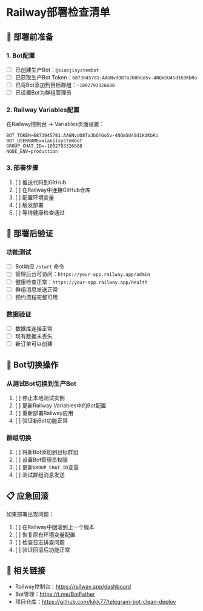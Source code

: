 # Railway部署检查清单

## 🚀 部署前准备

### 1. Bot配置
- [ ] 已创建生产Bot：`@xiaojisystembot`
- [ ] 已获取生产Bot Token：`6873045781:AAGNvdO8TaJbOhGo5v-4NQmSU4Sd1KdKbRo`
- [ ] 已将Bot添加到目标群组：`-1002793326688`
- [ ] 已设置Bot为群组管理员

### 2. Railway Variables配置
在Railway控制台 → Variables页面设置：

```
BOT_TOKEN=6873045781:AAGNvdO8TaJbOhGo5v-4NQmSU4Sd1KdKbRo
BOT_USERNAME=xiaojisystembot
GROUP_CHAT_ID=-1002793326688
NODE_ENV=production
```

### 3. 部署步骤
1. [ ] 推送代码到GitHub
2. [ ] 在Railway中连接GitHub仓库
3. [ ] 配置环境变量
4. [ ] 触发部署
5. [ ] 等待健康检查通过

## 🧪 部署后验证

### 功能测试
- [ ] Bot响应 `/start` 命令
- [ ] 管理后台可访问：`https://your-app.railway.app/admin`
- [ ] 健康检查正常：`https://your-app.railway.app/health`
- [ ] 群组消息发送正常
- [ ] 预约流程完整可用

### 数据验证
- [ ] 数据库连接正常
- [ ] 现有数据未丢失
- [ ] 新订单可以创建

## 🔄 Bot切换操作

### 从测试Bot切换到生产Bot
1. [ ] 停止本地测试实例
2. [ ] 更新Railway Variables中的Bot配置
3. [ ] 重新部署Railway应用
4. [ ] 验证新Bot功能正常

### 群组切换
1. [ ] 将新Bot添加到目标群组
2. [ ] 设置Bot管理员权限
3. [ ] 更新`GROUP_CHAT_ID`变量
4. [ ] 测试群组消息发送

## 📋 应急回滚

如果部署出现问题：
1. [ ] 在Railway中回滚到上一个版本
2. [ ] 恢复原有环境变量配置
3. [ ] 检查日志排查问题
4. [ ] 验证回滚后功能正常

## 🔗 相关链接

- Railway控制台：https://railway.app/dashboard
- Bot管理：https://t.me/BotFather
- 项目仓库：https://github.com/kikk77/telegram-bot-clean-deploy 